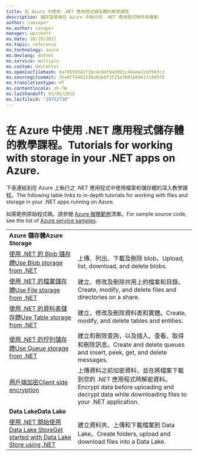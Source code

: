 ```yaml
---
title: 在 Azure 中使用 .NET 應用程式儲存體的教學課程
description: 儲存並使用在 Azure 中執行的 .NET 應用程式物件和檔案
author: camsoper
ms.author: casoper
manager: wpickett
ms.date: 10/19/2017
ms.topic: reference
ms.technology: azure
ms.devlang: dotnet
ms.service: multiple
ms.custom: devcenter
ms.openlocfilehash: 0a78559541f1bc4c94f94d991c44aee2cbf56fc3
ms.sourcegitcommit: 3ba0ff4463338a0ab0f3f15a7601b89417c06970
ms.translationtype: HT
ms.contentlocale: zh-TW
ms.lasthandoff: 03/05/2018
ms.locfileid: "29752730"
---
```

# <a name="tutorials-for-working-with-storage-in-your-net-apps-on-azure"></a><span data-ttu-id="1b942-103">在 Azure 中使用 .NET 應用程式儲存體的教學課程。</span><span class="sxs-lookup"><span data-stu-id="1b942-103">Tutorials for working with storage in your .NET apps on Azure.</span></span>

<span data-ttu-id="1b942-104">下表連結到在 Azure 上執行之 .NET 應用程式中使用檔案和儲存體的深入教學課程。</span><span class="sxs-lookup"><span data-stu-id="1b942-104">The following table links to in-depth tutorials for working with files and storage in your .NET apps running on Azure.</span></span>

<span data-ttu-id="1b942-105">如需範例原始程式碼，請參閱 [Azure 服務範例](https://azure.microsoft.com/resources/samples/?platform=dotnet)清單。</span><span class="sxs-lookup"><span data-stu-id="1b942-105">For sample source code, see the list of [Azure service samples](https://azure.microsoft.com/resources/samples/?platform=dotnet).</span></span>

| | |
|---|---|
| <span data-ttu-id="1b942-106">**Azure 儲存體**</span><span class="sxs-lookup"><span data-stu-id="1b942-106">**Azure Storage**</span></span> ||
| <span data-ttu-id="1b942-107">[使用 .NET 的 Blob 儲存體][1]</span><span class="sxs-lookup"><span data-stu-id="1b942-107">[Use Blob storage from .NET][1]</span></span> | <span data-ttu-id="1b942-108">上傳、列出、下載及刪除 blob。</span><span class="sxs-lookup"><span data-stu-id="1b942-108">Upload, list, download, and delete blobs.</span></span> |
| <span data-ttu-id="1b942-109">[使用 .NET 的檔案儲存體][4]</span><span class="sxs-lookup"><span data-stu-id="1b942-109">[Use File storage from .NET][4]</span></span> | <span data-ttu-id="1b942-110">建立、修改及刪除共用上的檔案和目錄。</span><span class="sxs-lookup"><span data-stu-id="1b942-110">Create, modify, and delete files and directories on a share.</span></span> | 
| <span data-ttu-id="1b942-111">[使用 .NET 的資料表儲存體][3]</span><span class="sxs-lookup"><span data-stu-id="1b942-111">[Use Table storage from .NET][3]</span></span> | <span data-ttu-id="1b942-112">建立、修改及刪除資料表和實體。</span><span class="sxs-lookup"><span data-stu-id="1b942-112">Create, modify, and delete tables and entities.</span></span> |
| <span data-ttu-id="1b942-113">[使用 .NET 的佇列儲存體][2]</span><span class="sxs-lookup"><span data-stu-id="1b942-113">[Use Queue storage from .NET][2]</span></span> | <span data-ttu-id="1b942-114">建立和刪除查詢，以及插入、查看、取得和刪除訊息。</span><span class="sxs-lookup"><span data-stu-id="1b942-114">Create and delete queues and insert, peek, get, and delete messages.</span></span> |
| <span data-ttu-id="1b942-115">[用戶端加密][5]</span><span class="sxs-lookup"><span data-stu-id="1b942-115">[Client side encryption][5]</span></span> | <span data-ttu-id="1b942-116">上傳資料之前加密資料，並在將檔案下載到您的 .NET 應用程式時解密資料。</span><span class="sxs-lookup"><span data-stu-id="1b942-116">Encrypt data before uploading and decrypt data while downloading files to your .NET application.</span></span> 
|<span data-ttu-id="1b942-117">**Data Lake**</span><span class="sxs-lookup"><span data-stu-id="1b942-117">**Data Lake**</span></span>||
| <span data-ttu-id="1b942-118">[使用 .NET 開始使用 Data Lake Store][6]</span><span class="sxs-lookup"><span data-stu-id="1b942-118">[Get started with Data Lake Store using .NET][6]</span></span> | <span data-ttu-id="1b942-119">建立資料夾、上傳和下載檔案到 Data Lake。</span><span class="sxs-lookup"><span data-stu-id="1b942-119">Create folders, upload and download files into a Data Lake.</span></span> | 

[1]: /azure/storage/storage-dotnet-how-to-use-blobs
[2]: /azure/storage/storage-dotnet-how-to-use-queues
[3]: /azure/storage/storage-dotnet-how-to-use-tables
[4]: /azure/storage/storage-dotnet-how-to-use-files
[5]: /azure/storage/storage-client-side-encryption
[6]: /azure/data-lake-store/data-lake-store-get-started-net-sdk